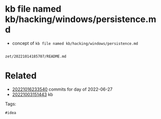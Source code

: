 # kb file named kb/hacking/windows/persistence.md

- concept of `kb file named kb/hacking/windows/persistence.md`

```
```

` zet/20221014185707/README.md `

# Related

- [20221016233540](/zet/20221016233540/README.md) commits for day of 2022-06-27
- [20221003151443](/zet/20221003151443/README.md) kb

Tags:

    #idea
